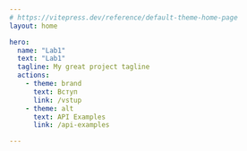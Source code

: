 ```yaml
---
# https://vitepress.dev/reference/default-theme-home-page
layout: home

hero:
  name: "Lab1"
  text: "Lab1"
  tagline: My great project tagline
  actions:
    - theme: brand
      text: Вступ
      link: /vstup
    - theme: alt
      text: API Examples
      link: /api-examples

---
```


